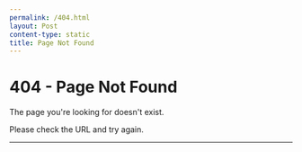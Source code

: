 ```yaml
---
permalink: /404.html
layout: Post
content-type: static
title: Page Not Found
---
```


# 404 - Page Not Found

The page you're looking for doesn't exist.

Please check the URL and try again.

---
